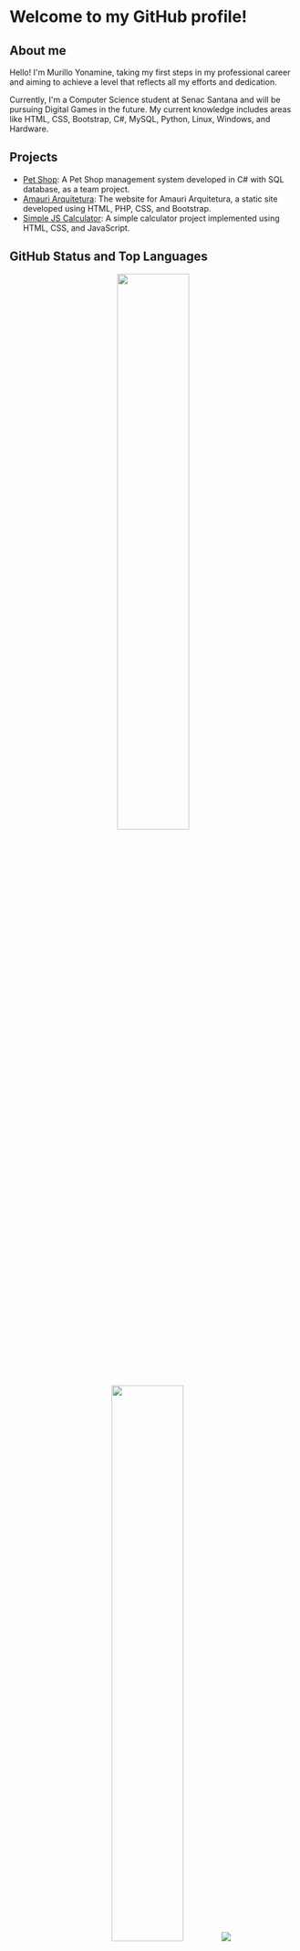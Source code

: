 # Welcome to my GitHub profile!

## About me

Hello! I'm Murillo Yonamine, taking my first steps in my professional career and aiming to achieve a level that reflects all my efforts and dedication.

Currently, I'm a Computer Science student at Senac Santana and will be pursuing Digital Games in the future. My current knowledge includes areas like HTML, CSS, Bootstrap, C#, MySQL, Python, Linux, Windows, and Hardware.

## Projects

- [Pet Shop](https://github.com/MurilloYonamine/Pet_Shop): A Pet Shop management system developed in C# with SQL database, as a team project.
- [Amauri Arquitetura](https://github.com/MurilloYonamine/Amauri-Arquitetura): The website for Amauri Arquitetura, a static site developed using HTML, PHP, CSS, and Bootstrap.
- [Simple JS Calculator](https://github.com/MurilloYonamine/Calculadora-em-Javascript): A simple calculator project implemented using HTML, CSS, and JavaScript.

## GitHub Status and Top Languages
<p align="center">
  <img height="50%" width="auto" src ="https://github-readme-stats.vercel.app/api?username=MurilloYonamine&show_icons=true&count_private=true&theme=tokyonight&hide_border=true&hide=issues,contribs&bg_color=00000000">
  <img height="50%" width="auto" src ="https://github-readme-stats.vercel.app/api/top-langs/?username=MurilloYonamine&layout=compact&hide_border=true&theme=tokyonight&bg_color=00000000&langs_count=6&hide=jupyter%20notebook,tex,css,php&exclude_repo=Pacman-AI">
  <img src ="https://github-readme-streak-stats.herokuapp.com?user=MurilloYonamine&theme=tokyonight&hide_border=true&background=FFFFFF00">
</p>

## Contact

- Linkedin: [Murillo Yonamine](https://www.linkedin.com/in/murillo-gomes-yonamine/)
- Email: profissionalmurillogomes@gmail.com
